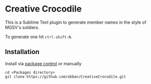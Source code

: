 # Creative Crocodile

This is a Sublime Text plugin to generate member names in the style of MGSV's soldiers.

To generate one hit `ctrl-shift-N`.

## Installation

Install via [package control](https://sublime.wbond.net/) or manually

````
cd <Packages directory>
git clone https://github.com/abban/CreativeCrocodile.git
````